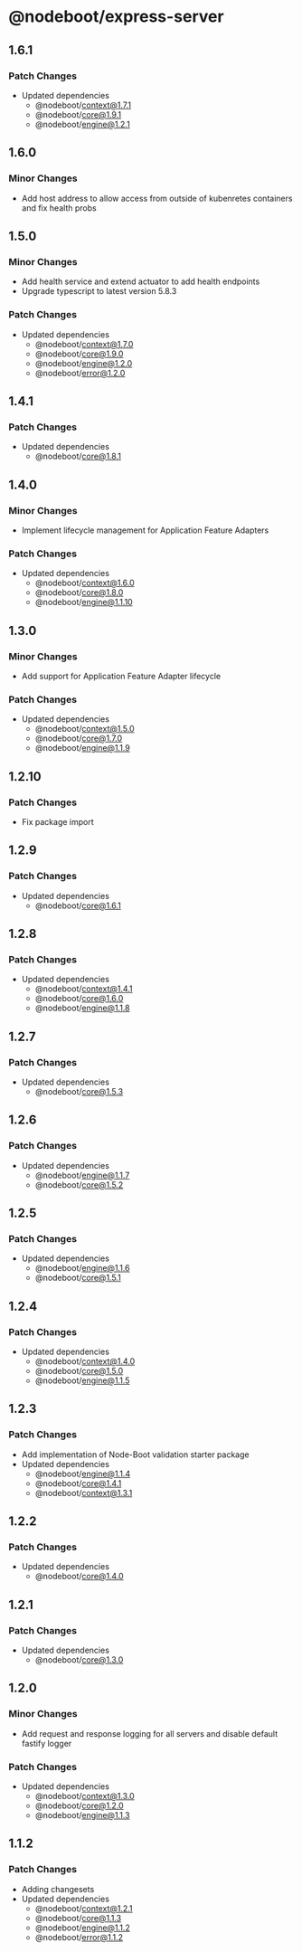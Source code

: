 # @nodeboot/express-server

## 1.6.1

### Patch Changes

-   Updated dependencies
    -   @nodeboot/context@1.7.1
    -   @nodeboot/core@1.9.1
    -   @nodeboot/engine@1.2.1

## 1.6.0

### Minor Changes

-   Add host address to allow access from outside of kubenretes containers and fix health probs

## 1.5.0

### Minor Changes

-   Add health service and extend actuator to add health endpoints
-   Upgrade typescript to latest version 5.8.3

### Patch Changes

-   Updated dependencies
    -   @nodeboot/context@1.7.0
    -   @nodeboot/core@1.9.0
    -   @nodeboot/engine@1.2.0
    -   @nodeboot/error@1.2.0

## 1.4.1

### Patch Changes

-   Updated dependencies
    -   @nodeboot/core@1.8.1

## 1.4.0

### Minor Changes

-   Implement lifecycle management for Application Feature Adapters

### Patch Changes

-   Updated dependencies
    -   @nodeboot/context@1.6.0
    -   @nodeboot/core@1.8.0
    -   @nodeboot/engine@1.1.10

## 1.3.0

### Minor Changes

-   Add support for Application Feature Adapter lifecycle

### Patch Changes

-   Updated dependencies
    -   @nodeboot/context@1.5.0
    -   @nodeboot/core@1.7.0
    -   @nodeboot/engine@1.1.9

## 1.2.10

### Patch Changes

-   Fix package import

## 1.2.9

### Patch Changes

-   Updated dependencies
    -   @nodeboot/core@1.6.1

## 1.2.8

### Patch Changes

-   Updated dependencies
    -   @nodeboot/context@1.4.1
    -   @nodeboot/core@1.6.0
    -   @nodeboot/engine@1.1.8

## 1.2.7

### Patch Changes

-   Updated dependencies
    -   @nodeboot/core@1.5.3

## 1.2.6

### Patch Changes

-   Updated dependencies
    -   @nodeboot/engine@1.1.7
    -   @nodeboot/core@1.5.2

## 1.2.5

### Patch Changes

-   Updated dependencies
    -   @nodeboot/engine@1.1.6
    -   @nodeboot/core@1.5.1

## 1.2.4

### Patch Changes

-   Updated dependencies
    -   @nodeboot/context@1.4.0
    -   @nodeboot/core@1.5.0
    -   @nodeboot/engine@1.1.5

## 1.2.3

### Patch Changes

-   Add implementation of Node-Boot validation starter package
-   Updated dependencies
    -   @nodeboot/engine@1.1.4
    -   @nodeboot/core@1.4.1
    -   @nodeboot/context@1.3.1

## 1.2.2

### Patch Changes

-   Updated dependencies
    -   @nodeboot/core@1.4.0

## 1.2.1

### Patch Changes

-   Updated dependencies
    -   @nodeboot/core@1.3.0

## 1.2.0

### Minor Changes

-   Add request and response logging for all servers and disable default fastify logger

### Patch Changes

-   Updated dependencies
    -   @nodeboot/context@1.3.0
    -   @nodeboot/core@1.2.0
    -   @nodeboot/engine@1.1.3

## 1.1.2

### Patch Changes

-   Adding changesets
-   Updated dependencies
    -   @nodeboot/context@1.2.1
    -   @nodeboot/core@1.1.3
    -   @nodeboot/engine@1.1.2
    -   @nodeboot/error@1.1.2
